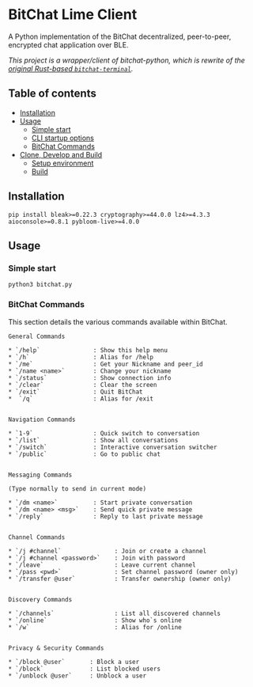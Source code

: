 # BitChat Lime Client

A Python implementation of the BitChat decentralized, peer-to-peer, encrypted chat application over BLE.

*This project is a wrapper/client of bitchat-python, which is rewrite of the [original Rust-based `bitchat-terminal`](https://github.com/ShilohEye/bitchat-terminal).*

## Table of contents
* [Installation](#installation)
* [Usage](#usage)
  * [Simple start](#simple-start)
  * [CLI startup options](#cli-startup-args)
  * [BitChat Commands](#bitchat-commands)
* [Clone, Develop and Build](#clone-develop-and-build)
  * [Setup environment](#clone-and-setup-editable-environment-using-uv)
  * [Build](#build-sdist-and-wheel)


## Installation
```Shell
pip install bleak>=0.22.3 cryptography>=44.0.0 lz4>=4.3.3 aioconsole>=0.8.1 pybloom-live>=4.0.0 
```
## Usage

### Simple start
```Shell
python3 bitchat.py
```



### BitChat Commands

This section details the various commands available within BitChat.
```shell
General Commands

* `/help`               : Show this help menu
* `/h`                  : Alias for /help
* `/me`                 : Get your Nickname and peer_id
* `/name <name>`        : Change your nickname
* `/status`             : Show connection info
* `/clear`              : Clear the screen
* `/exit`               : Quit BitChat
*  `/q`                 : Alias for /exit


Navigation Commands

* `1-9`                 : Quick switch to conversation
* `/list`               : Show all conversations
* `/switch`             : Interactive conversation switcher
* `/public`             : Go to public chat


Messaging Commands

(Type normally to send in current mode)

* `/dm <name>`          : Start private conversation
* `/dm <name> <msg>`    : Send quick private message
* `/reply`              : Reply to last private message


Channel Commands

* `/j #channel`               : Join or create a channel
* `/j #channel <password>`    : Join with password
* `/leave`                    : Leave current channel
* `/pass <pwd>`               : Set channel password (owner only)
* `/transfer @user`           : Transfer ownership (owner only)


Discovery Commands

* `/channels`                 : List all discovered channels
* `/online`                   : Show who`s online
* `/w`                        : Alias for /online


Privacy & Security Commands

* `/block @user`       : Block a user
* `/block`             : List blocked users
* `/unblock @user`     : Unblock a user
```

